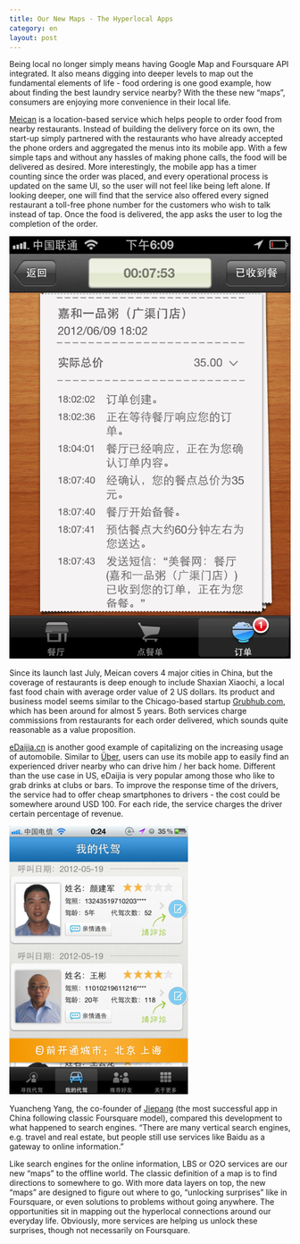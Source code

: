 ```yaml
---
title: Our New Maps - The Hyperlocal Apps
category: en
layout: post
---
```


Being local no longer simply means having Google Map and Foursquare API integrated. It also means digging into deeper levels to map out the fundamental elements of life - food ordering is one good example, how about finding the best laundry service nearby? With the these new “maps”, consumers are enjoying more convenience in their local life.

[Meican](http://meican.com) is a location-based service which helps people to order food from nearby restaurants. Instead of building the delivery force on its own, the start-up simply partnered with the restaurants who have already accepted the phone orders and aggregated the menus into its mobile app. With a few simple taps and without any hassles of making phone calls, the food will be delivered as desired. More interestingly, the mobile app has a timer counting since the order was placed, and every operational process is updated on the same UI, so the user will not feel like being left alone. If looking deeper, one will find that the service also offered every signed restaurant a toll-free phone number for the customers who wish to talk instead of tap. Once the food is delivered, the app asks the user to log the completion of the order. 

![Meican app for iPhone](/assets/images/hyperlocal/meican.png)

Since its launch last July, Meican covers 4 major cities in China, but the coverage of restaurants is deep enough to include Shaxian Xiaochi, a local fast food chain with average order value of 2 US dollars. Its product and business model seems similar to the Chicago-based startup [Grubhub.com](http://grubhub.com), which has been around for almost 5 years. Both services charge commissions from restaurants for each order delivered, which sounds quite reasonable as a value proposition.

[eDaijia.cn](http://edaijia.cn) is another good example of capitalizing on the increasing usage of automobile. Similar to [Über](http://uber.com), users can use its mobile app to easily find an experienced driver nearby who can drive him / her back home. Different than the use case in US, eDaijia is very popular among those who like to grab drinks at clubs or bars. To improve the response time of the drivers, the service had to offer cheap smartphones to drivers - the cost could be somewhere around USD 100. For each ride, the service charges the driver certain percentage of revenue. 

![eDaijia App Screenshot](/assets/images/hyperlocal/edaijia.jpg)

Yuancheng Yang, the co-founder of [Jiepang](http://jiepang.com) (the most successful app in China following classic Foursquare model), compared this development to what happened to search engines. “There are many vertical search engines, e.g. travel and real estate, but people still use services like Baidu as a gateway to online information.”

Like search engines for the online information, LBS or O2O services are our new “maps” to the offline world. The classic definition of a map is to find directions to somewhere to go. With more data layers on top, the new “maps” are designed to figure out where to go, “unlocking surprises” like in Foursquare, or even solutions to problems without going anywhere. The opportunities sit in mapping out the hyperlocal connections around our everyday life. Obviously, more services are helping us unlock these surprises, though not necessarily on Foursquare. 